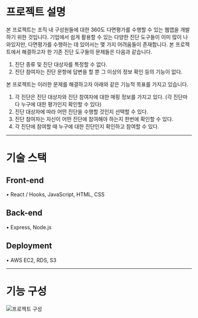 # 프로젝트 설명
본 프로젝트는 조직 내 구성원들에 대한 360도 다면평가를 수행할 수 있는 웹앱을 개발하기 위한 것입니다. 
기업에서 쉽게 활용할 수 있는 다양한 진단 도구들이 이미 많이 나와있지만, 다면평가를 수행하는 데 있어서는 몇 가지 어려움들이 존재합니다. 본 프로젝트에서 해결하고자 한 기존 진단 도구들의 문제들은 다음과 같습니다.
1. 진단 종류 및 진단 대상자를 특정할 수 없다. 
2. 진단 참여자는 진단 문항에 답변을 할 뿐 그 이상의 정보 확인 등의 기능이 없다. 

본 프로젝트는 이러한 문제를 해결하고자 아래와 같은 기능적 목표를 가지고 있습니다. 
1. 각 진단은 진단 대상자와 진단 참여자에 대한 매핑 정보를 가지고 있다. (각 진단마다 누구에 대한 평가인지 확인할 수 있다)
2. 진단 대상자에 따라 어떤 진단을 수행할 것인지 선택할 수 있다. 
3. 진단 참여자는 자신이 어떤 진단에 참여해야 하는지 한번에 확인할 수 있다. 
4. 각 진단에 참여할 때 누구에 대한 진단인지 확인하고 참여할 수 있다. 

***
# 기술 스택

## Front-end
• React / Hooks, JavaScript, HTML, CSS
## Back-end
• Express, Node.js
## Deployment
• AWS EC2, RDS, S3

***
# 기능 구성

![프로젝트 구성](https://user-images.githubusercontent.com/70855337/114810020-36102a00-9de6-11eb-8953-5745b9e693ce.jpg)